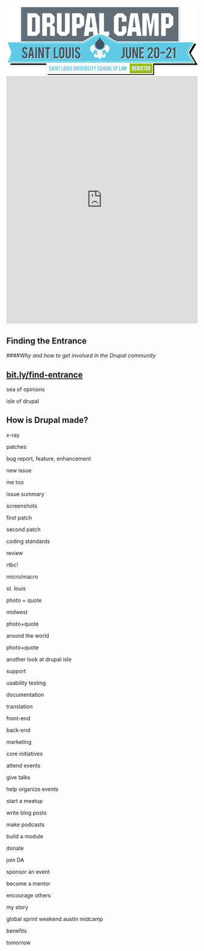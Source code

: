 <img src="custom/images/drupal-camp-st-louis-logo.png" alt="DrupalCamp St. Louis logo">



<iframe width='100%' height='650px' frameBorder='0' src='https://a.tiles.mapbox.com/v4/alimac.mej466bj/attribution,zoompan,zoomwheel,geocoder,share.html?access_token=pk.eyJ1IjoiYWxpbWFjIiwiYSI6Ill4dmFqWDQifQ.2wLpCVaXG-sr8bTo1ueM0A'></iframe>



<!-- .slide: data-background="custom/images/tour-de-donut.jpg" -->



## Finding the Entrance
####_Why and how to get involved in the Drupal community_



## [bit.ly/find-entrance](http://bit.ly/find-entrance)



<!-- .slide: data-background="custom/images/xkcd-online-communities-map.png" -->



sea of opinions



isle of drupal



## How is Drupal made?


x-ray



patches



bug report, feature, enhancement



new issue



me too



issue summary



screenshots



first patch



second patch



coding standards



review



rtbc!



micro/macro



st. louis



photo + quote



midwest



photo+quote



around the world



photo+quote



another look at drupal isle



support



usability testing



documentation



translation



front-end



back-end



marketing



core initiatives



attend events



give talks



help organize events



start a meetup



write blog posts



make podcasts



build a module



donate



join DA



sponsor an event



become a mentor



encourage others



my story



global sprint weekend
austin
midcamp



benefits



tomorrow
